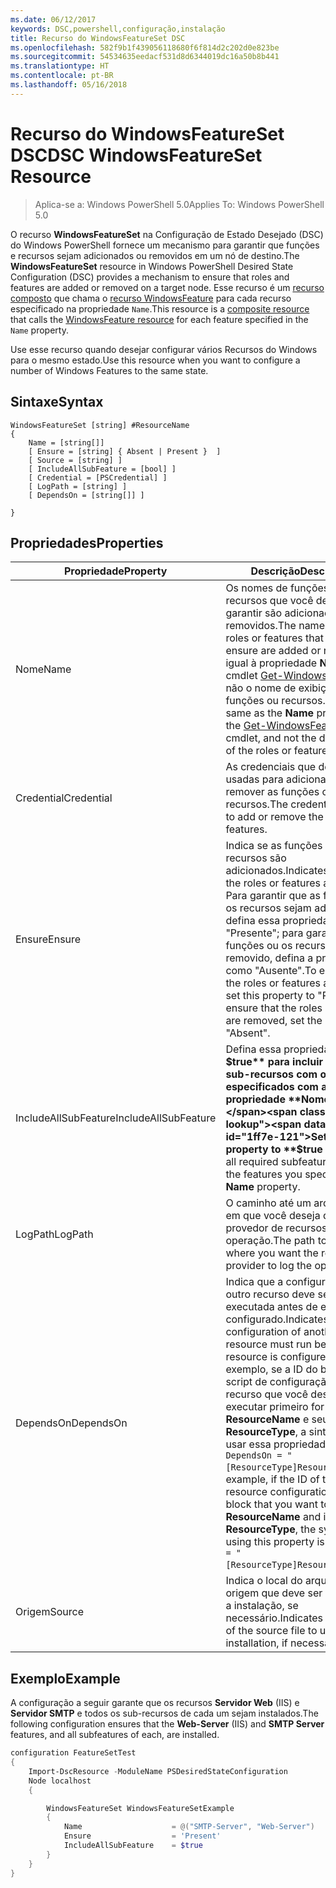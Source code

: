 ```yaml
---
ms.date: 06/12/2017
keywords: DSC,powershell,configuração,instalação
title: Recurso do WindowsFeatureSet DSC
ms.openlocfilehash: 582f9b1f439056118680f6f814d2c202d0e823be
ms.sourcegitcommit: 54534635eedacf531d8d6344019dc16a50b8b441
ms.translationtype: HT
ms.contentlocale: pt-BR
ms.lasthandoff: 05/16/2018
---
```

# <a name="dsc-windowsfeatureset-resource"></a><span data-ttu-id="1ff7e-103">Recurso do WindowsFeatureSet DSC</span><span class="sxs-lookup"><span data-stu-id="1ff7e-103">DSC WindowsFeatureSet Resource</span></span>

> <span data-ttu-id="1ff7e-104">Aplica-se a: Windows PowerShell 5.0</span><span class="sxs-lookup"><span data-stu-id="1ff7e-104">Applies To: Windows PowerShell 5.0</span></span>

<span data-ttu-id="1ff7e-105">O recurso **WindowsFeatureSet** na Configuração de Estado Desejado (DSC) do Windows PowerShell fornece um mecanismo para garantir que funções e recursos sejam adicionados ou removidos em um nó de destino.</span><span class="sxs-lookup"><span data-stu-id="1ff7e-105">The **WindowsFeatureSet** resource in Windows PowerShell Desired State Configuration (DSC) provides a mechanism to ensure that roles and features are added or removed on a target node.</span></span>
<span data-ttu-id="1ff7e-106">Esse recurso é um [recurso composto](authoringResourceComposite.md) que chama o [recurso WindowsFeature](windowsfeatureResource.md) para cada recurso especificado na propriedade `Name`.</span><span class="sxs-lookup"><span data-stu-id="1ff7e-106">This resource is a [composite resource](authoringResourceComposite.md) that calls the [WindowsFeature resource](windowsfeatureResource.md) for each feature specified in the `Name` property.</span></span>

<span data-ttu-id="1ff7e-107">Use esse recurso quando desejar configurar vários Recursos do Windows para o mesmo estado.</span><span class="sxs-lookup"><span data-stu-id="1ff7e-107">Use this resource when you want to configure a number of Windows Features to the same state.</span></span>

## <a name="syntax"></a><span data-ttu-id="1ff7e-108">Sintaxe</span><span class="sxs-lookup"><span data-stu-id="1ff7e-108">Syntax</span></span>

```
WindowsFeatureSet [string] #ResourceName
{
    Name = [string[]]
    [ Ensure = [string] { Absent | Present }  ]
    [ Source = [string] ]
    [ IncludeAllSubFeature = [bool] ]
    [ Credential = [PSCredential] ]
    [ LogPath = [string] ]
    [ DependsOn = [string[]] ]

}
```

## <a name="properties"></a><span data-ttu-id="1ff7e-109">Propriedades</span><span class="sxs-lookup"><span data-stu-id="1ff7e-109">Properties</span></span>

|  <span data-ttu-id="1ff7e-110">Propriedade</span><span class="sxs-lookup"><span data-stu-id="1ff7e-110">Property</span></span>  |  <span data-ttu-id="1ff7e-111">Descrição</span><span class="sxs-lookup"><span data-stu-id="1ff7e-111">Description</span></span>   |
|---|---|
| <span data-ttu-id="1ff7e-112">Nome</span><span class="sxs-lookup"><span data-stu-id="1ff7e-112">Name</span></span>| <span data-ttu-id="1ff7e-113">Os nomes de funções ou recursos que você deseja garantir são adicionados ou removidos.</span><span class="sxs-lookup"><span data-stu-id="1ff7e-113">The names of the roles or features that you want to ensure are added or removed.</span></span> <span data-ttu-id="1ff7e-114">É igual à propriedade **Name** do cmdlet [Get-WindowsFeature](https://technet.microsoft.com/en-us/library/jj205469.aspx), e não o nome de exibição das funções ou recursos.</span><span class="sxs-lookup"><span data-stu-id="1ff7e-114">This is the same as the **Name** property of the [Get-WindowsFeature](https://technet.microsoft.com/en-us/library/jj205469.aspx) cmdlet, and not the display name of the roles or features.</span></span>|
| <span data-ttu-id="1ff7e-115">Credential</span><span class="sxs-lookup"><span data-stu-id="1ff7e-115">Credential</span></span>| <span data-ttu-id="1ff7e-116">As credenciais que devem ser usadas para adicionar ou remover as funções ou os recursos.</span><span class="sxs-lookup"><span data-stu-id="1ff7e-116">The credentials to use to add or remove the roles or features.</span></span>|
| <span data-ttu-id="1ff7e-117">Ensure</span><span class="sxs-lookup"><span data-stu-id="1ff7e-117">Ensure</span></span>| <span data-ttu-id="1ff7e-118">Indica se as funções ou os recursos são adicionados.</span><span class="sxs-lookup"><span data-stu-id="1ff7e-118">Indicates whether the roles or features are added.</span></span> <span data-ttu-id="1ff7e-119">Para garantir que as funções ou os recursos sejam adicionados, defina essa propriedade como "Presente"; para garantir que as funções ou os recursos sejam removido, defina a propriedade como "Ausente".</span><span class="sxs-lookup"><span data-stu-id="1ff7e-119">To ensure that the roles or features are added, set this property to "Present" To ensure that the roles or features are removed, set the property to "Absent".</span></span>|
| <span data-ttu-id="1ff7e-120">IncludeAllSubFeature</span><span class="sxs-lookup"><span data-stu-id="1ff7e-120">IncludeAllSubFeature</span></span>| <span data-ttu-id="1ff7e-121">Defina essa propriedade como **$true** para incluir todos os sub-recursos com os recursos especificados com a propriedade **Nome**.</span><span class="sxs-lookup"><span data-stu-id="1ff7e-121">Set this property to **$true** to include all required subfeatures with of the features you specify with the **Name** property.</span></span>|
| <span data-ttu-id="1ff7e-122">LogPath</span><span class="sxs-lookup"><span data-stu-id="1ff7e-122">LogPath</span></span>| <span data-ttu-id="1ff7e-123">O caminho até um arquivo de log em que você deseja que o provedor de recursos registre a operação.</span><span class="sxs-lookup"><span data-stu-id="1ff7e-123">The path to a log file where you want the resource provider to log the operation.</span></span>|
| <span data-ttu-id="1ff7e-124">DependsOn</span><span class="sxs-lookup"><span data-stu-id="1ff7e-124">DependsOn</span></span>| <span data-ttu-id="1ff7e-125">Indica que a configuração de outro recurso deve ser executada antes de ele ser configurado.</span><span class="sxs-lookup"><span data-stu-id="1ff7e-125">Indicates that the configuration of another resource must run before this resource is configured.</span></span> <span data-ttu-id="1ff7e-126">Por exemplo, se a ID do bloco de script de configuração do recurso que você deseja executar primeiro for __ResourceName__ e seu tipo for __ResourceType__, a sintaxe para usar essa propriedade será `DependsOn = "[ResourceType]ResourceName"`.</span><span class="sxs-lookup"><span data-stu-id="1ff7e-126">For example, if the ID of the resource configuration script block that you want to run first is __ResourceName__ and its type is __ResourceType__, the syntax for using this property is `DependsOn = "[ResourceType]ResourceName"`.</span></span>|
| <span data-ttu-id="1ff7e-127">Origem</span><span class="sxs-lookup"><span data-stu-id="1ff7e-127">Source</span></span>| <span data-ttu-id="1ff7e-128">Indica o local do arquivo de origem que deve ser usado para a instalação, se necessário.</span><span class="sxs-lookup"><span data-stu-id="1ff7e-128">Indicates the location of the source file to use for installation, if necessary.</span></span>|

## <a name="example"></a><span data-ttu-id="1ff7e-129">Exemplo</span><span class="sxs-lookup"><span data-stu-id="1ff7e-129">Example</span></span>

<span data-ttu-id="1ff7e-130">A configuração a seguir garante que os recursos **Servidor Web** (IIS) e **Servidor SMTP** e todos os sub-recursos de cada um sejam instalados.</span><span class="sxs-lookup"><span data-stu-id="1ff7e-130">The following configuration ensures that the **Web-Server** (IIS) and **SMTP Server** features, and all subfeatures of each, are installed.</span></span>

```powershell
configuration FeatureSetTest
{
    Import-DscResource -ModuleName PSDesiredStateConfiguration
    Node localhost
    {

        WindowsFeatureSet WindowsFeatureSetExample
        {
            Name                    = @("SMTP-Server", "Web-Server")
            Ensure                  = 'Present'
            IncludeAllSubFeature    = $true
        }
    }
}
```